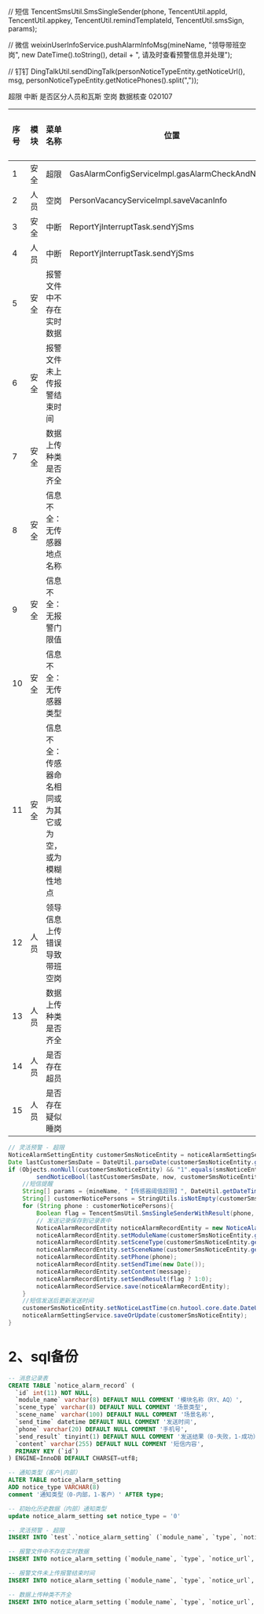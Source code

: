 // 短信
TencentSmsUtil.SmsSingleSender(phone, TencentUtil.appId, TencentUtil.appkey, TencentUtil.remindTemplateId, TencentUtil.smsSign, params);

// 微信
weixinUserInfoService.pushAlarmInfoMsg(mineName, "领导带班空岗", new DateTime().toString(), detail + ", 请及时查看预警信息并处理");

// 钉钉
DingTalkUtil.sendDingTalk(personNoticeTypeEntity.getNoticeUrl(), msg, personNoticeTypeEntity.getNoticePhones().split(","));

超限
中断  是否区分人员和瓦斯
空岗
数据核查
020107

| 序号  | 模块  | 菜单名称                        | 位置                                               | 完成情况 |
| :-- | :-- | :-------------------------- | ------------------------------------------------ | ---- |
| 1   | 安全  | 超限                          | GasAlarmConfigServiceImpl.gasAlarmCheckAndNotice | 完成   |
| 2   | 人员  | 空岗                          | PersonVacancyServiceImpl.saveVacanInfo           | 完成   |
| 3   | 安全  | 中断                          | ReportYjInterruptTask.sendYjSms                  | 完成   |
| 4   | 人员  | 中断                          | ReportYjInterruptTask.sendYjSms                  |      |
| 5   | 安全  | 报警文件中不存在实时数据                |                                                  |      |
| 6   | 安全  | 报警文件未上传报警结束时间               |                                                  |      |
| 7   | 安全  | 数据上传种类是否齐全                  |                                                  |      |
| 8   | 安全  | 信息不全：无传感器地点名称               |                                                  |      |
| 9   | 安全  | 信息不全：无报警门限值                 |                                                  |      |
| 10  | 安全  | 信息不全：无传感器类型                 |                                                  |      |
| 11  | 安全  | 信息不全：传感器命名相同或为其它或为空，或为模糊性地点 |                                                  |      |
| 12  | 人员  | 领导信息上传错误导致带班空岗              |                                                  |      |
| 13  | 人员  | 数据上传种类是否齐全                  |                                                  |      |
| 14  | 人员  | 是否存在超员                      |                                                  |      |
| 15  | 人员  | 是否存在疑似睡岗                    |                                                  |      |


```java
// 灵活预警 - 超限  
NoticeAlarmSettingEntity customerSmsNoticeEntity = noticeAlarmSettingService.getOne(new QueryWrapper<NoticeAlarmSettingEntity>().eq("module_name", "AQ").eq("scene_type", "100").eq("notice_state", "1"));  
Date lastCustomerSmsDate = DateUtil.parseDate(customerSmsNoticeEntity.getNoticeLastTime());  
if (Objects.nonNull(customerSmsNoticeEntity) && "1".equals(smsNoticeEntity.getNoticeState()) &&  
        sendNoticeBool(lastCustomerSmsDate, now, customerSmsNoticeEntity.getNoticeRate())) {  
    //短信提醒  
    String[] params = {mineName, "【传感器阈值超限】", DateUtil.getDateTime(), message};  
    String[] customerNoticePersons = StringUtils.isNotEmpty(customerSmsNoticeEntity.getNoticePhones()) ? customerSmsNoticeEntity.getNoticePhones().split(",") : new String[0];  
    for (String phone : customerNoticePersons){  
        Boolean flag = TencentSmsUtil.SmsSingleSenderWithResult(phone, TencentUtil.appId, TencentUtil.appkey, TencentUtil.remindTemplateId, TencentUtil.smsSign, params);  
        // 发送记录保存到记录表中  
        NoticeAlarmRecordEntity noticeAlarmRecordEntity = new NoticeAlarmRecordEntity();  
        noticeAlarmRecordEntity.setModuleName(customerSmsNoticeEntity.getModuleName());  
        noticeAlarmRecordEntity.setSceneType(customerSmsNoticeEntity.getSceneType());  
        noticeAlarmRecordEntity.setSceneName(customerSmsNoticeEntity.getSceneName());  
        noticeAlarmRecordEntity.setPhone(phone);  
        noticeAlarmRecordEntity.setSendTime(new Date());  
        noticeAlarmRecordEntity.setContent(message);  
        noticeAlarmRecordEntity.setSendResult(flag ? 1:0);  
        noticeAlarmRecordService.save(noticeAlarmRecordEntity);  
    }  
    //短信发送后更新发送时间  
    customerSmsNoticeEntity.setNoticeLastTime(cn.hutool.core.date.DateUtil.now());  
    noticeAlarmSettingService.saveOrUpdate(customerSmsNoticeEntity);  
}
```



# 2、sql备份

```sql
-- 消息记录表
CREATE TABLE `notice_alarm_record` (
  `id` int(11) NOT NULL,
  `module_name` varchar(8) DEFAULT NULL COMMENT '模块名称（RY、AQ）',
  `scene_type` varchar(8) DEFAULT NULL COMMENT '场景类型',
  `scene_name` varchar(100) DEFAULT NULL COMMENT '场景名称',
  `send_time` datetime DEFAULT NULL COMMENT '发送时间',
  `phone` varchar(20) DEFAULT NULL COMMENT '手机号',
  `send_result` tinyint(1) DEFAULT NULL COMMENT '发送结果（0-失败，1-成功）',
  `content` varchar(255) DEFAULT NULL COMMENT '短信内容',
  PRIMARY KEY (`id`)
) ENGINE=InnoDB DEFAULT CHARSET=utf8;

-- 通知类型（客户|内部）
ALTER TABLE notice_alarm_setting
ADD notice_type VARCHAR(8) 
comment '通知类型（0-内部，1-客户）' AFTER type;

-- 初始化历史数据（内部）通知类型
update notice_alarm_setting set notice_type = '0'

-- 灵活预警 - 超限
INSERT INTO `test`.`notice_alarm_setting` (`module_name`, `type`, `notice_type`, `notice_url`, `notice_phones`, `notice_state`, `notice_end_state`, `notice_middle_state`, `scene_type`, `scene_name`, `notice_rate`, `notice_unit`, `notice_last_time`) VALUES ( 'AQ', '1', '1', 'https://yun.tim.qq.com/v5/tlssmssvr/sendsms', NULL, '1', '0', '0', '100', '超限', '10', '分钟', NULL);

-- 报警文件中不存在实时数据
INSERT INTO notice_alarm_setting (`module_name`, `type`, `notice_url`, `notice_phones`, `customer_notice_phones`, `notice_state`, `customer_notice_state`, `notice_end_state`, `notice_middle_state`, `scene_type`, `scene_name`, `notice_rate`, `notice_unit`, `notice_last_time`) VALUES ('AQ', '1', 'https://yun.tim.qq.com/v5/tlssmssvr/sendsms', NULL, NULL, '0', '0', '0', '0', '20', '报警文件中不存在实时数据', '30', '分钟', NULL);

-- 报警文件未上传报警结束时间
INSERT INTO notice_alarm_setting (`module_name`, `type`, `notice_url`, `notice_phones`, `customer_notice_phones`, `notice_state`, `customer_notice_state`, `notice_end_state`, `notice_middle_state`, `scene_type`, `scene_name`, `notice_rate`, `notice_unit`, `notice_last_time`) VALUES ('AQ', '1', 'https://yun.tim.qq.com/v5/tlssmssvr/sendsms', NULL, NULL, '0', '0', '0', '0', '21', '报警文件未上传报警结束时间', '30', '分钟', NULL);

-- 数据上传种类不齐全
INSERT INTO notice_alarm_setting (`module_name`, `type`, `notice_url`, `notice_phones`, `customer_notice_phones`, `notice_state`, `customer_notice_state`, `notice_end_state`, `notice_middle_state`, `scene_type`, `scene_name`, `notice_rate`, `notice_unit`, `notice_last_time`) VALUES ('AQ', '1', 'https://yun.tim.qq.com/v5/tlssmssvr/sendsms', NULL, NULL, '0', '0', '0', '0', '22', '数据上传种类不齐全', '30', '分钟', NULL);

```



